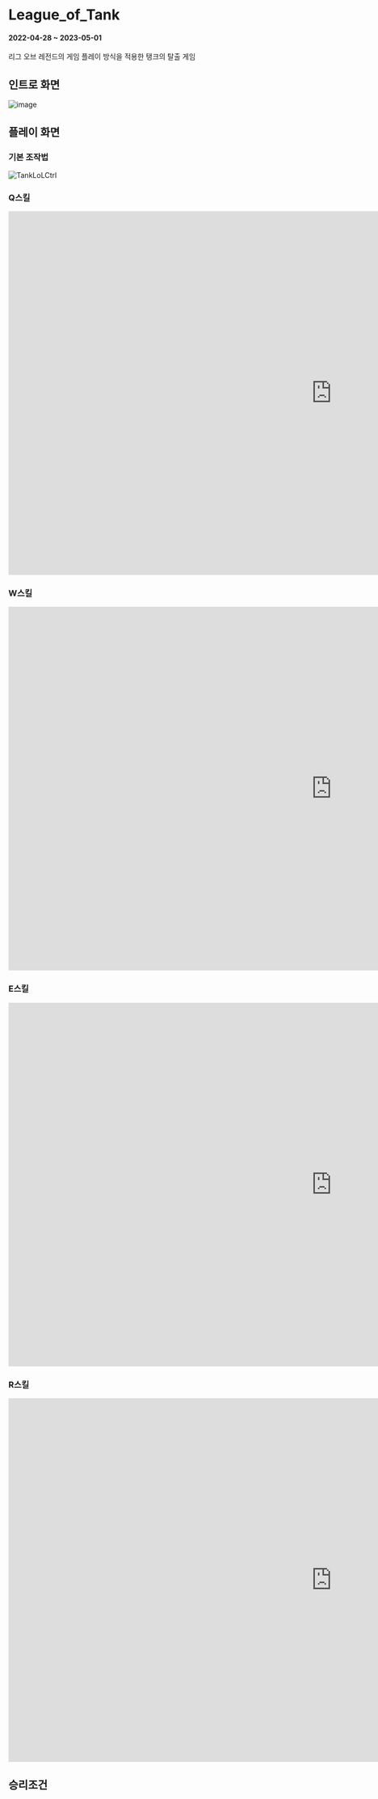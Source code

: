 # League_of_Tank
#### 2022-04-28 ~ 2023-05-01
리그 오브 레전드의 게임 플레이 방식을 적용한 탱크의 탈출 게임

## 인트로 화면
![image](https://github.com/macaroonlove/League_of_Tank/assets/87137181/74ada7ec-b90a-4b35-bb70-5d7b778daf93)

## 플레이 화면
### 기본 조작법
![TankLoLCtrl](https://github.com/macaroonlove/League_of_Tank/assets/87137181/2d2dc778-f65e-42ff-bb54-1cbe4accf28e)

### Q스킬
<iframe width="1280" height="720" src="https://www.youtube.com/embed/fsPg4kY4Rkk" title="TankLoL Skill ToGIF Q" frameborder="0" allow="accelerometer; autoplay; clipboard-write; encrypted-media; gyroscope; picture-in-picture; web-share" allowfullscreen></iframe>

### W스킬
<iframe width="1280" height="720" src="https://www.youtube.com/embed/l2fCeJR5EM4" title="TankLoL Skill ToGIF W" frameborder="0" allow="accelerometer; autoplay; clipboard-write; encrypted-media; gyroscope; picture-in-picture; web-share" allowfullscreen></iframe>

### E스킬
<iframe width="1280" height="720" src="https://www.youtube.com/embed/hdLVxpaOKfo" title="TankLoL Skill ToGIF E" frameborder="0" allow="accelerometer; autoplay; clipboard-write; encrypted-media; gyroscope; picture-in-picture; web-share" allowfullscreen></iframe>

### R스킬
<iframe width="1280" height="720" src="https://www.youtube.com/embed/EqdfgegfNI8" title="TankLoL Skill ToGIF R" frameborder="0" allow="accelerometer; autoplay; clipboard-write; encrypted-media; gyroscope; picture-in-picture; web-share" allowfullscreen></iframe>

## 승리조건
